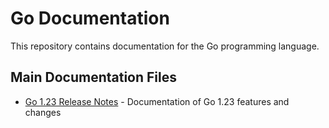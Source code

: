 # Go Documentation

This repository contains documentation for the Go programming language.

## Main Documentation Files

- [Go 1.23 Release Notes](go-1-23.md) - Documentation of Go 1.23 features and changes
